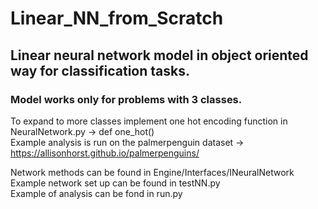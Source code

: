 # Linear_NN_from_Scratch
## Linear neural network model in object oriented way for classification tasks.

### Model works only for problems with 3 classes.
To expand to more classes implement one hot encoding function in NeuralNetwork.py ->  def one_hot() <br>
Example analysis is run on the palmerpenguin dataset -> https://allisonhorst.github.io/palmerpenguins/ <br>

Network methods can be found in Engine/Interfaces/INeuralNetwork <br>
Example network set up can be found in testNN.py <br>
Example of analysis can be fond in run.py

